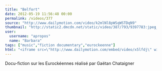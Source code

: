 ```yaml
---
title: "Belfort"
date: 2012-05-19 11:56:48 00:00
permalink: /videos/377
source: "http://www.dailymotion.com/video/k2mlNl8pWSqWSTDqN9"
thumbnail: "http://static2.dmcdn.net/static/video/387/793/9397783:jpeg_preview_large.jpg?20110910063515"
user:
  username: "apropos"
  name: "Barbara"
tags: ["music","fiction documentary","eurockeenne"]
html: "<iframe src=\"http://www.dailymotion.com/embed/video/x5lfdj\" width=\"480\" height=\"324\" frameborder=\"0\"></iframe>"
---
```


Docu-fiction sur les Eurockéennes réalisé par Gaëtan Chataigner